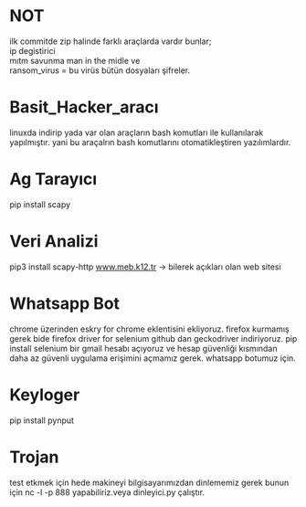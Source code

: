 # NOT </br>
ilk commitde zip halinde farklı araçlarda vardır bunlar; </br>
ip degistirici </br>
mıtm savunma man in the midle ve </br>
ransom_virus = bu virüs bütün dosyaları  şifreler. </br>

# Basit_Hacker_aracı </br>
linuxda indirip yada var olan araçların bash komutları ile kullanılarak yapılmıştır. yani bu araçalrın bash komutlarını otomatikleştiren yazılımlardır.

# Ag Tarayıcı </br>
pip install scapy

# Veri Analizi </br>
pip3 install scapy-http
www.meb.k12.tr -> bilerek açıkları olan web sitesi

# Whatsapp Bot </br>
chrome üzerinden eskry for chrome eklentisini ekliyoruz.
firefox kurmamış gerek bide
firefox driver for selenium github dan geckodriver indiriyoruz.
pip install selenium
bir gmail hesabı açıyoruz ve hesap güvenliği kısmından daha az güvenli uygulama erişimini açmamız gerek. whatsapp botumuz için.

# Keyloger </br>
pip install pynput

# Trojan </br>
test etkmek için hede makineyi bilgisayarımızdan dinlememiz gerek bunun için nc -l -p 888 yapabiliriz.veya dinleyici.py çalıştır.





